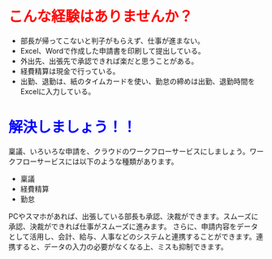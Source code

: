 # <span style="color: red;">こんな経験はありませんか？</span>

* 部長が帰ってこないと判子がもらえず、仕事が進まない。
* Excel、Wordで作成した申請書を印刷して提出している。
* 外出先、出張先で承認できれば楽だと思うことがある。
* 経費精算は現金で行っている。
* 出勤、退勤は、紙のタイムカードを使い、勤怠の締めは出勤、退勤時間をExcelに入力している。



# <span style="color: blue;">解決しましょう！！</span>

稟議、いろいろな申請を、クラウドのワークフローサービスにしましょう。ワークフローサービスには以下のような種類があります。

* 稟議
* 経費精算
* 勤怠

PCやスマホがあれば、出張している部長も承認、決裁ができます。スムーズに承認、決裁ができれば仕事がスムーズに進みます。
さらに、申請内容をデータとして活用し、会計、給与、人事などのシステムと連携することができます。連携すると、データの入力の必要がなくなる上、ミスも抑制できます。
